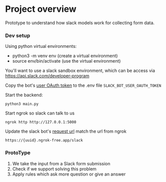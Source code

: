 # Project overview
Prototype to understand how slack models work for collecting form data. 

### Dev setup
Using python virtual environments:
- python3 -m venv env (create a virtual environment)
- source env/bin/activate (use the virtual environment)

You'll want to use a slack sandbox environment, which can be access via https://api.slack.com/developer-program 

Copy the bot's [user OAuth token](https://api.slack.com/apps/A074RSJEQA0/oauth) to the .env 
file `SLACK_BOT_USER_OAUTH_TOKEN`

Start the backend:
```shell
python3 main.py
```

Start ngrok so slack can talk to us 
```shell
ngrok http http://127.0.0.1:5000
```

Update the slack bot's [request url](https://api.slack.com/apps/A074RSJEQA0/interactive-messages) match the url from 
ngrok

```shell
https://{uuid}.ngrok-free.app/slack
```

### ProtoType
1. We take the input from a Slack form submission
2. Check if we support solving this problem
3. Apply rules which ask more question or give an answer